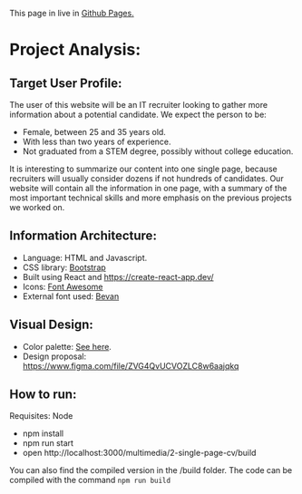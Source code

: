 This page in live in <a href="https://camilovietnam.github.io/multimedia/2-single-page-cv/build/">Github Pages.</a>

# Project Analysis:

## Target User Profile:
The user of this website will be an IT recruiter looking to gather more information about a potential candidate. We expect the person to be:
- Female, between 25 and 35 years old.
- With less than two years of experience.
- Not graduated from a STEM degree, possibly without college education.

It is interesting to summarize our content into one single page, because recruiters will usually consider dozens if not hundreds of candidates. Our website will contain all the information in one page, with a summary of the most important technical skills and more emphasis on the previous projects we worked on.

## Information Architecture:
- Language: HTML and Javascript.
- CSS library: <a href="https://getbootstrap.com/">Bootstrap</a>
- Built using React and https://create-react-app.dev/
- Icons: <a href="https://fontawesome.com/">Font Awesome</a>
- External font used: <a href="https://fonts.google.com/specimen/Bevan">Bevan</a>

## Visual Design:
- Color palette: <a href="https://coolors.co/eff9f0-ddc8c4-896a67-6b4d57-13070c">See here</a>.
- Design proposal: https://www.figma.com/file/ZVG4QvUCVOZLC8w6aajqkq

## How to run:
Requisites: Node
- npm install
- npm run start
- open http://localhost:3000/multimedia/2-single-page-cv/build

You can also find the compiled version in the /build folder. The code can be compiled with the command `npm run build`
